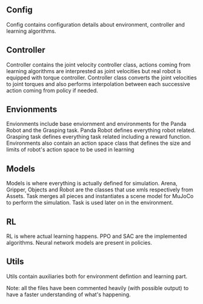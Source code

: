 ## Config
Config contains configuration details about environment, controller and learning algorithms. 

## Controller
Controller contains the joint velocity controller class, actions coming from learning algorithms are interprested as joint velocities but real robot is equipped with torque controller. Controller class converts the joint velocities to joint torques and also performs interpolation between each successive action coming from policy if needed.

## Envionments
Envionments include base enviornment and environments for the Panda Robot and the Grasping task. Panda Robot defines everything robot related. Grasping task defines everything task related including a reward function. Environments also contain an action space class that defines the size and limits of robot's action space to be used in learning

## Models
Models is where everything is actually defined for simulation. Arena, Gripper, Objects and Robot are the classes that use xmls respectively from Assets. Task merges all pieces and instantiates a scene model for MuJoCo to perform the simulation. Task is used later on in the environment.

## RL
RL is where actual learning happens. PPO and SAC are the implemented algorithms. Neural network models are present in policies.


## Utils
Utils contain auxiliaries both for environment defintion and learning part. 

Note: all the files have been commented heavily (with possible output) to have a faster understanding of what's happening.
